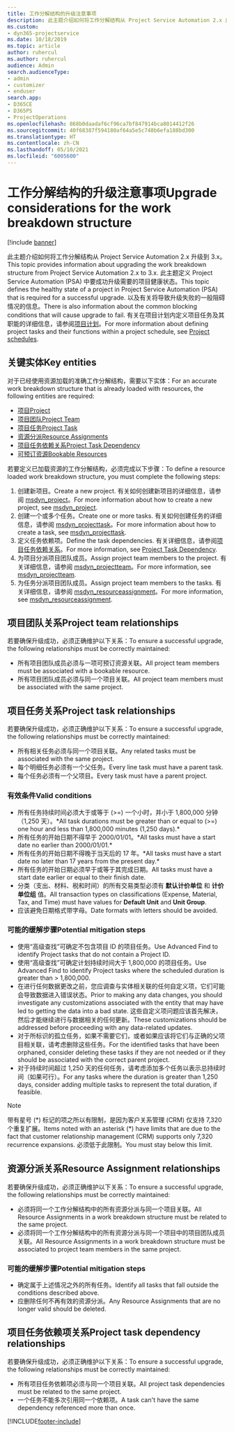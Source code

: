 ```yaml
---
title: 工作分解结构的升级注意事项
description: 此主题介绍如何将工作分解结构从 Project Service Automation 2.x 升级到 3.x。
ms.custom:
- dyn365-projectservice
ms.date: 10/18/2019
ms.topic: article
author: ruhercul
ms.author: ruhercul
audience: Admin
search.audienceType:
- admin
- customizer
- enduser
search.app:
- D365CE
- D365PS
- ProjectOperations
ms.openlocfilehash: 868b0daadaf6cf96ca7bf847914bca8014412f26
ms.sourcegitcommit: 40f68387f594180af64a5e5c748b6efa188bd300
ms.translationtype: HT
ms.contentlocale: zh-CN
ms.lasthandoff: 05/10/2021
ms.locfileid: "6005600"
---
```

# <a name="upgrade-considerations-for-the-work-breakdown-structure"></a><span data-ttu-id="5c469-103">工作分解结构的升级注意事项</span><span class="sxs-lookup"><span data-stu-id="5c469-103">Upgrade considerations for the work breakdown structure</span></span>

[!include [banner](../includes/psa-now-project-operations.md)]

<span data-ttu-id="5c469-104">此主题介绍如何将工作分解结构从 Project Service Automation 2.x 升级到 3.x。</span><span class="sxs-lookup"><span data-stu-id="5c469-104">This topic provides information about upgrading the work breakdown structure from Project Service Automation 2.x to 3.x.</span></span> <span data-ttu-id="5c469-105">此主题定义 Project Service Automation (PSA) 中要成功升级需要的项目健康状态。</span><span class="sxs-lookup"><span data-stu-id="5c469-105">This topic defines the healthy state of a project in Project Service Automation (PSA) that is required for a successful upgrade.</span></span> <span data-ttu-id="5c469-106">以及有关将导致升级失败的一般阻碍情况的信息。</span><span class="sxs-lookup"><span data-stu-id="5c469-106">There is also information about the common blocking conditions that will cause upgrade to fail.</span></span> <span data-ttu-id="5c469-107">有关在项目计划内定义项目任务及其职能的详细信息，请参阅[项目计划](project-creating.md)。</span><span class="sxs-lookup"><span data-stu-id="5c469-107">For more information about defining project tasks and their functions within a project schedule, see [Project schedules](project-creating.md).</span></span>

## <a name="key-entities"></a><span data-ttu-id="5c469-108">关键实体</span><span class="sxs-lookup"><span data-stu-id="5c469-108">Key entities</span></span>
<span data-ttu-id="5c469-109">对于已经使用资源加载的准确工作分解结构，需要以下实体：</span><span class="sxs-lookup"><span data-stu-id="5c469-109">For an accurate work breakdown structure that is already loaded with resources, the following entities are required:</span></span>

- [<span data-ttu-id="5c469-110">项目</span><span class="sxs-lookup"><span data-stu-id="5c469-110">Project</span></span>](/dynamics365/customerengagement/on-premises/developer/entities/msdyn_project)
- [<span data-ttu-id="5c469-111">项目团队</span><span class="sxs-lookup"><span data-stu-id="5c469-111">Project Team</span></span>](/dynamics365/customerengagement/on-premises/developer/entities/msdyn_projectteam)
- [<span data-ttu-id="5c469-112">项目任务</span><span class="sxs-lookup"><span data-stu-id="5c469-112">Project Task</span></span>](/dynamics365/customerengagement/on-premises/developer/entities/msdyn_projecttask)
- [<span data-ttu-id="5c469-113">资源分派</span><span class="sxs-lookup"><span data-stu-id="5c469-113">Resource Assignments</span></span>](/dynamics365/customerengagement/on-premises/developer/entities/msdyn_resourceassignment)
- [<span data-ttu-id="5c469-114">项目任务依赖关系</span><span class="sxs-lookup"><span data-stu-id="5c469-114">Project Task Dependency</span></span>](/dynamics365/customerengagement/on-premises/developer/entities/msdyn_projecttaskdependency)
- [<span data-ttu-id="5c469-115">可预订资源</span><span class="sxs-lookup"><span data-stu-id="5c469-115">Bookable Resources</span></span>](/dynamics365/customerengagement/on-premises/developer/entities/bookableresource)

<span data-ttu-id="5c469-116">若要定义已加载资源的工作分解结构，必须完成以下步骤：</span><span class="sxs-lookup"><span data-stu-id="5c469-116">To define a resource loaded work breakdown structure, you must complete the following steps:</span></span>

1. <span data-ttu-id="5c469-117">创建新项目。</span><span class="sxs-lookup"><span data-stu-id="5c469-117">Create a new project.</span></span> <span data-ttu-id="5c469-118">有关如何创建新项目的详细信息，请参阅 [msdyn_project](/dynamics365/customerengagement/on-premises/developer/entities/msdyn_project)。</span><span class="sxs-lookup"><span data-stu-id="5c469-118">For more information about how to create a new project, see [msdyn_project](/dynamics365/customerengagement/on-premises/developer/entities/msdyn_project).</span></span>
2. <span data-ttu-id="5c469-119">创建一个或多个任务。</span><span class="sxs-lookup"><span data-stu-id="5c469-119">Create one or more tasks.</span></span> <span data-ttu-id="5c469-120">有关如何创建任务的详细信息，请参阅 [msdyn_projecttask](/dynamics365/customerengagement/on-premises/developer/entities/msdyn_projecttask)。</span><span class="sxs-lookup"><span data-stu-id="5c469-120">For more information about how to create a task, see [msdyn_projecttask](/dynamics365/customerengagement/on-premises/developer/entities/msdyn_projecttask).</span></span>
3. <span data-ttu-id="5c469-121">定义任务依赖项。</span><span class="sxs-lookup"><span data-stu-id="5c469-121">Define the task dependencies.</span></span> <span data-ttu-id="5c469-122">有关详细信息，请参阅[项目任务依赖关系](/dynamics365/customerengagement/on-premises/developer/entities/msdyn_projecttaskdependency)。</span><span class="sxs-lookup"><span data-stu-id="5c469-122">For more information, see [Project Task Dependency](/dynamics365/customerengagement/on-premises/developer/entities/msdyn_projecttaskdependency).</span></span>
4. <span data-ttu-id="5c469-123">为项目分派项目团队成员。</span><span class="sxs-lookup"><span data-stu-id="5c469-123">Assign project team members to the project.</span></span> <span data-ttu-id="5c469-124">有关详细信息，请参阅 [msdyn_projectteam](/dynamics365/customerengagement/on-premises/developer/entities/msdyn_projectteam)。</span><span class="sxs-lookup"><span data-stu-id="5c469-124">For more information, see [msdyn_projectteam](/dynamics365/customerengagement/on-premises/developer/entities/msdyn_projectteam).</span></span>
5. <span data-ttu-id="5c469-125">为任务分派项目团队成员。</span><span class="sxs-lookup"><span data-stu-id="5c469-125">Assign project team members to the tasks.</span></span> <span data-ttu-id="5c469-126">有关详细信息，请参阅 [msdyn_resourceassignment](/dynamics365/customerengagement/on-premises/developer/entities/msdyn_resourceassignment)。</span><span class="sxs-lookup"><span data-stu-id="5c469-126">For more information, see [msdyn_resourceassignment](/dynamics365/customerengagement/on-premises/developer/entities/msdyn_resourceassignment).</span></span>

## <a name="project-team-relationships"></a><span data-ttu-id="5c469-127">项目团队关系</span><span class="sxs-lookup"><span data-stu-id="5c469-127">Project team relationships</span></span>

<span data-ttu-id="5c469-128">若要确保升级成功，必须正确维护以下关系：</span><span class="sxs-lookup"><span data-stu-id="5c469-128">To ensure a successful upgrade, the following relationships must be correctly maintained:</span></span>
- <span data-ttu-id="5c469-129">所有项目团队成员必须与一项可预订资源关联。</span><span class="sxs-lookup"><span data-stu-id="5c469-129">All project team members must be associated with a bookable resource.</span></span>
- <span data-ttu-id="5c469-130">所有项目团队成员必须与同一个项目关联。</span><span class="sxs-lookup"><span data-stu-id="5c469-130">All project team members must be associated with the same project.</span></span> 

## <a name="project-task-relationships"></a><span data-ttu-id="5c469-131">项目任务关系</span><span class="sxs-lookup"><span data-stu-id="5c469-131">Project task relationships</span></span>
<span data-ttu-id="5c469-132">若要确保升级成功，必须正确维护以下关系：</span><span class="sxs-lookup"><span data-stu-id="5c469-132">To ensure a successful upgrade, the following relationships must be correctly maintained:</span></span>

- <span data-ttu-id="5c469-133">所有相关任务必须与同一个项目关联。</span><span class="sxs-lookup"><span data-stu-id="5c469-133">Any related tasks must be associated with the same project.</span></span>
- <span data-ttu-id="5c469-134">每个明细任务必须有一个父任务。</span><span class="sxs-lookup"><span data-stu-id="5c469-134">Every line task must have a parent task.</span></span>
- <span data-ttu-id="5c469-135">每个任务必须有一个父项目。</span><span class="sxs-lookup"><span data-stu-id="5c469-135">Every task must have a parent project.</span></span>

### <a name="valid-conditions"></a><span data-ttu-id="5c469-136">有效条件</span><span class="sxs-lookup"><span data-stu-id="5c469-136">Valid conditions</span></span>

- <span data-ttu-id="5c469-137">所有任务持续时间必须大于或等于 (>=) 一个小时，并小于 1,800,000 分钟（1,250 天）。\*</span><span class="sxs-lookup"><span data-stu-id="5c469-137">All task durations must be greater than or equal to (>=) one hour and less than 1,800,000 minutes (1,250 days).\*</span></span>
- <span data-ttu-id="5c469-138">所有任务的开始日期不得早于 2000/01/01。\*</span><span class="sxs-lookup"><span data-stu-id="5c469-138">All tasks must have a start date no earlier than 2000/01/01.\*</span></span>
- <span data-ttu-id="5c469-139">所有任务的开始日期不得晚于当天后的 17 年。\*</span><span class="sxs-lookup"><span data-stu-id="5c469-139">All tasks must have a start date no later than 17 years from the present day.\*</span></span>
- <span data-ttu-id="5c469-140">所有任务的开始日期必须早于或等于其完成日期。</span><span class="sxs-lookup"><span data-stu-id="5c469-140">All tasks must have a start date earlier or equal to their finish date.</span></span>
- <span data-ttu-id="5c469-141">分类（支出、材料、税和时间）的所有交易类型必须有 **默认计价单位** 和 **计价单位组** 值。</span><span class="sxs-lookup"><span data-stu-id="5c469-141">All transaction types on classifications (Expense, Material, Tax, and Time) must have values for **Default Unit** and **Unit Group**.</span></span>
- <span data-ttu-id="5c469-142">应该避免日期格式带字母。</span><span class="sxs-lookup"><span data-stu-id="5c469-142">Date formats with letters should be avoided.</span></span>

### <a name="potential-mitigation-steps"></a><span data-ttu-id="5c469-143">可能的缓解步骤</span><span class="sxs-lookup"><span data-stu-id="5c469-143">Potential mitigation steps</span></span>
- <span data-ttu-id="5c469-144">使用“高级查找”可确定不包含项目 ID 的项目任务。</span><span class="sxs-lookup"><span data-stu-id="5c469-144">Use Advanced Find to identify Project tasks that do not contain a Project ID.</span></span>
- <span data-ttu-id="5c469-145">使用“高级查找”可确定计划持续时间大于 1,800,000 的项目任务。</span><span class="sxs-lookup"><span data-stu-id="5c469-145">Use Advanced Find to identify Project tasks where the scheduled duration is greater than > 1,800,000.</span></span>
- <span data-ttu-id="5c469-146">在进行任何数据更改之前，您应调查与实体相关联的任何自定义项，它们可能会导致数据进入错误状态。</span><span class="sxs-lookup"><span data-stu-id="5c469-146">Prior to making any data changes, you should investigate any customizations associated with the entity that may have led to getting the data into a bad state.</span></span> <span data-ttu-id="5c469-147">这些自定义项问题应该首先解决，然后才能继续进行与数据相关的任何更新。</span><span class="sxs-lookup"><span data-stu-id="5c469-147">These customizations should be addressed before proceeding with any data-related updates.</span></span>
- <span data-ttu-id="5c469-148">对于所标识的孤立任务，如果不需要它们，或者如果应该将它们与正确的父项目相关联，请考虑删除这些任务。</span><span class="sxs-lookup"><span data-stu-id="5c469-148">For the identified tasks that have been orphaned, consider deleting these tasks if they are not needed or if they should be associated with the correct parent project.</span></span>
- <span data-ttu-id="5c469-149">对于持续时间超过 1,250 天的任何任务，请考虑添加多个任务以表示总持续时间（如果可行）。</span><span class="sxs-lookup"><span data-stu-id="5c469-149">For any tasks where the duration is greater than 1,250 days, consider adding multiple tasks to represent the total duration, if feasible.</span></span>

> [!NOTE]
> <span data-ttu-id="5c469-150">带有星号 (\*) 标记的项之所以有限制，是因为客户关系管理 (CRM) 仅支持 7,320 个重复扩展。</span><span class="sxs-lookup"><span data-stu-id="5c469-150">Items noted with an asterisk (\*) have limits that are due to the fact that customer relationship management (CRM) supports only 7,320 recurrence expansions.</span></span> <span data-ttu-id="5c469-151">必须低于此限制。</span><span class="sxs-lookup"><span data-stu-id="5c469-151">You must stay below this limit.</span></span>

## <a name="resource-assignment-relationships"></a><span data-ttu-id="5c469-152">资源分派关系</span><span class="sxs-lookup"><span data-stu-id="5c469-152">Resource Assignment relationships</span></span>
<span data-ttu-id="5c469-153">若要确保升级成功，必须正确维护以下关系：</span><span class="sxs-lookup"><span data-stu-id="5c469-153">To ensure a successful upgrade, the following relationships must be correctly maintained:</span></span>

- <span data-ttu-id="5c469-154">必须将同一个工作分解结构中的所有资源分派与同一个项目关联。</span><span class="sxs-lookup"><span data-stu-id="5c469-154">All Resource Assignments in a work breakdown structure must be related to the same project.</span></span>
- <span data-ttu-id="5c469-155">必须将同一个工作分解结构中的所有资源分派与同一个项目中的项目团队成员关联。</span><span class="sxs-lookup"><span data-stu-id="5c469-155">All Resource Assignments in a work breakdown structure must be associated to project team members in the same project.</span></span>

### <a name="potential-mitigation-steps"></a><span data-ttu-id="5c469-156">可能的缓解步骤</span><span class="sxs-lookup"><span data-stu-id="5c469-156">Potential mitigation steps</span></span>
- <span data-ttu-id="5c469-157">确定属于上述情况之外的所有任务。</span><span class="sxs-lookup"><span data-stu-id="5c469-157">Identify all tasks that fall outside the conditions described above.</span></span>  
- <span data-ttu-id="5c469-158">应删除任何不再有效的资源分派。</span><span class="sxs-lookup"><span data-stu-id="5c469-158">Any Resource Assignments that are no longer valid should be deleted.</span></span>

## <a name="project-task-dependency-relationships"></a><span data-ttu-id="5c469-159">项目任务依赖项关系</span><span class="sxs-lookup"><span data-stu-id="5c469-159">Project task dependency relationships</span></span>
<span data-ttu-id="5c469-160">若要确保升级成功，必须正确维护以下关系：</span><span class="sxs-lookup"><span data-stu-id="5c469-160">To ensure a successful upgrade, the following relationships must be correctly maintained:</span></span>

- <span data-ttu-id="5c469-161">所有项目任务依赖项必须与同一个项目关联。</span><span class="sxs-lookup"><span data-stu-id="5c469-161">All project task dependencies must be related to the same project.</span></span>
- <span data-ttu-id="5c469-162">一个任务不能多次引用同一个依赖项。</span><span class="sxs-lookup"><span data-stu-id="5c469-162">A task can't have the same dependency referenced more than once.</span></span>


[!INCLUDE[footer-include](../includes/footer-banner.md)]